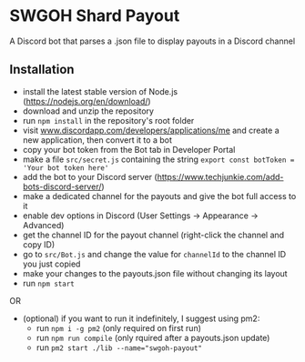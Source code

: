 # SWGOH Shard Payout

A Discord bot that parses a .json file to display payouts in a Discord channel

## Installation

- install the latest stable version of Node.js (https://nodejs.org/en/download/)
- download and unzip the repository
- run `npm install` in the repository's root folder
- visit www.discordapp.com/developers/applications/me and create a new application, then convert it to a bot
- copy your bot token from the Bot tab in Developer Portal
- make a file `src/secret.js` containing the string `export const botToken = 'Your bot token here'`
- add the bot to your Discord server (https://www.techjunkie.com/add-bots-discord-server/)
- make a dedicated channel for the payouts and give the bot full access to it
- enable dev options in Discord (User Settings -> Appearance -> Advanced)
- get the channel ID for the payout channel (right-click the channel and copy ID)
- go to `src/Bot.js` and change the value for `channelId` to the channel ID you just copied
- make your changes to the payouts.json file without changing its layout
- run `npm start`

OR

- (optional) if you want to run it indefinitely, I suggest using pm2:
  - run `npm i -g pm2` (only required on first run)
  - run `npm run compile` (only rquired after a payouts.json update)
  - run `pm2 start ./lib --name="swgoh-payout"`
